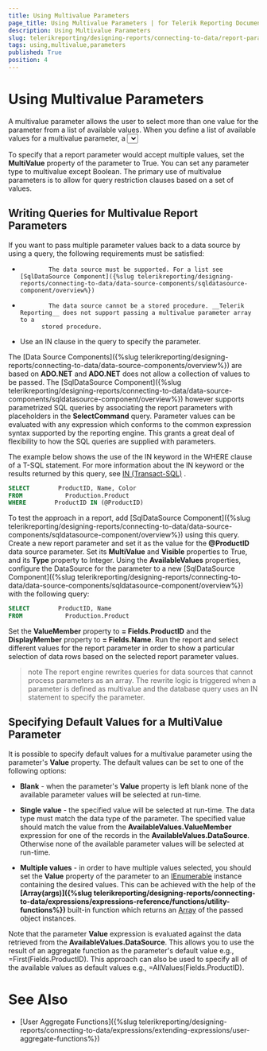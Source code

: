 ```yaml
---
title: Using Multivalue Parameters
page_title: Using Multivalue Parameters | for Telerik Reporting Documentation
description: Using Multivalue Parameters
slug: telerikreporting/designing-reports/connecting-to-data/report-parameters/using-multivalue-parameters
tags: using,multivalue,parameters
published: True
position: 4
---
```


# Using Multivalue Parameters



A multivalue parameter allows the user to select more than one value for the parameter from a list of available values.         When you define a list of available values for a multivalue parameter, a __<select all>__         option is automatically added to the list of values in the report parameter editor. You can use this option to select and clear all         values in the list. The expression for a multivalue parameter does not differ from the expression for a single value parameter i.e., the         expression begins with the __Parameters__ keyword. For example, a parameter named __VendorSelect__         appears as __Parameters.VendorSelect.Value__ in the expression editor. For more information,         see [Using Report Parameters in Expressions]({%slug telerikreporting/designing-reports/connecting-to-data/report-parameters/using-report-parameters-in-expressions%}).       

To specify that a report parameter would accept multiple values, set the __MultiValue__ property of the parameter to True. You can set any parameter         type to multivalue except Boolean. The primary use of multivalue parameters is to allow for query restriction clauses based on a set of values.       

## Writing Queries for Multivalue Report Parameters

If you want to pass multiple parameter values back to a data source by using a query, the following requirements must be satisfied:

*             The data source must be supported. For a list see [SqlDataSource Component]({%slug telerikreporting/designing-reports/connecting-to-data/data-source-components/sqldatasource-component/overview%})

*             The data source cannot be a stored procedure. __Telerik Reporting__ does not support passing a multivalue parameter array to a
            stored procedure.
          

* Use an IN clause in the query to specify the parameter.

The [Data Source Components]({%slug telerikreporting/designing-reports/connecting-to-data/data-source-components/overview%}) are based on           __ADO.NET__ and __ADO.NET__ does not           allow a collection of values to be passed. The [SqlDataSource Component]({%slug telerikreporting/designing-reports/connecting-to-data/data-source-components/sqldatasource-component/overview%}) however supports parametrized SQL           queries by associating the report parameters with placeholders in the __SelectCommand__ query. Parameter values can be evaluated with any           expression which conforms to the common expression syntax supported by the reporting engine. This grants a great deal of flexibility           to how the SQL queries are supplied with parameters.         

The example below shows the use of the IN keyword in the WHERE clause of a T-SQL statement. For more           information about the IN keyword or the results returned by this query, see [IN (Transact-SQL)](http://msdn.microsoft.com/en-us/library/ms177682(SQL.90).aspx)           .         

	
````SQL
SELECT        ProductID, Name, Color
FROM            Production.Product
WHERE        ProductID IN (@ProductID)
````



To test the approach in a report, add [SqlDataSource Component]({%slug telerikreporting/designing-reports/connecting-to-data/data-source-components/sqldatasource-component/overview%}) using this query.           Create a new report parameter           and set it as the value for the __@ProductID__ data source parameter. Set its __MultiValue__ and           __Visible__ properties to True, and its __Type__ property to Integer.           Using the __AvailableValues__ properties, configure the DataSource for the parameter to a new           [SqlDataSource Component]({%slug telerikreporting/designing-reports/connecting-to-data/data-source-components/sqldatasource-component/overview%}) with the following query:         

	
````SQL
SELECT        ProductID, Name
FROM            Production.Product
````



Set the __ValueMember__ property to __= Fields.ProductID__ and the            __DisplayMember__ property to __= Fields.Name__.           Run the report and select different values for the report parameter in order to show a particular selection of data rows based on the selected report parameter values.         

>note The report engine rewrites queries for data sources that cannot process parameters as an array. The rewrite logic is triggered when a parameter is             defined as multivalue and the database query uses an IN statement to specify the parameter.           


## Specifying Default Values for a MultiValue Parameter

It is possible to specify default values for a multivalue parameter using the parameter's __Value__ property.           The default values can be set to one of the following options:         

* __Blank__ - when the parameter's __Value__ property is left blank none of the                available parameter values will be selected at run-time.             

* __Single value__ - the specified value will be selected at run-time. The data type must match the data type of the parameter.               The specified value should match the value from the __AvailableValues.ValueMember__ expression for one of the records in the                __AvailableValues.DataSource__.               Otherwise none of the available parameter values will be selected at run-time.             

* __Multiple values__ - in order to have multiple values selected, you should set the __Value__               property of the parameter to an               [IEnumerable](http://msdn.microsoft.com/en-us/library/system.collections.ienumerable.aspx)               instance containing the desired values. This can be achieved with the help of the               __[Array(args)]({%slug telerikreporting/designing-reports/connecting-to-data/expressions/expressions-reference/functions/utility-functions%})__ built-in function which returns an               [Array](http://msdn.microsoft.com/en-us/library/system.array.aspx)               of the passed object instances.             

Note that the parameter __Value__ expression is evaluated against the data retrieved from the __AvailableValues.DataSource__.           This allows you to use the result of an aggregate function as the parameter's default value e.g., =First(Fields.ProductID). This           approach can also be used to specify all of the available values as default values e.g., =AllValues(Fields.ProductID).         

# See Also


 * [User Aggregate Functions]({%slug telerikreporting/designing-reports/connecting-to-data/expressions/extending-expressions/user-aggregate-functions%})
